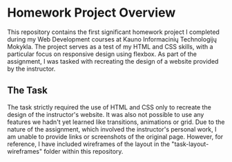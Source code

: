# Homework Project Overview
This repository contains the first significant homework project I completed during my Web Development courses at Kauno Informacinių Technologijų Mokykla. The project serves as a test of my HTML and CSS skills, with a particular focus on responsive design using flexbox. As part of the assignment, I was tasked with recreating the design of a website provided by the instructor.

## The Task
The task strictly required the use of HTML and CSS only to recreate the design of the instructor's website. It was also not possible to use any features we hadn't yet learned like transitions, animations or grid.
Due to the nature of the assignment, which involved the instructor's personal work, I am unable to provide links or screenshots of the original page. However, for reference, I have included wireframes of the layout in the "task-layout-wireframes" folder within this repository.
